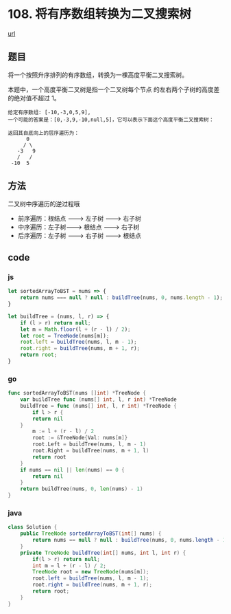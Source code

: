 # 108. 将有序数组转换为二叉搜索树

[url](https://leetcode-cn.com/problems/convert-sorted-array-to-binary-search-tree/)

## 题目

将一个按照升序排列的有序数组，转换为一棵高度平衡二叉搜索树。

本题中，一个高度平衡二叉树是指一个二叉树每个节点 的左右两个子树的高度差的绝对值不超过 1。

```
给定有序数组: [-10,-3,0,5,9],
一个可能的答案是：[0,-3,9,-10,null,5]，它可以表示下面这个高度平衡二叉搜索树：

返回其自底向上的层序遍历为：
      0
     / \
   -3   9
   /   /
 -10  5
```

## 方法

 二叉树中序遍历的逆过程哦
 - 前序遍历：根结点 ---> 左子树 ---> 右子树
 - 中序遍历：左子树---> 根结点 ---> 右子树
 - 后序遍历：左子树 ---> 右子树 ---> 根结点

## code

### js

```js
let sortedArrayToBST = nums => {
    return nums === null ? null : buildTree(nums, 0, nums.length - 1);
}

let buildTree = (nums, l, r) => {
    if (l > r) return null;
    let m = Math.floor(l + (r - l) / 2);
    let root = TreeNode(nums[m]);
    root.left = buildTree(nums, l, m - 1);
    root.right = buildTree(nums, m + 1, r);
    return root;
}
```

### go

```go
func sortedArrayToBST(nums []int) *TreeNode {
	var buildTree func (nums[] int, l, r int) *TreeNode
	buildTree = func (nums[] int, l, r int) *TreeNode {
		if l > r {
		return nil
	}
		m := l + (r - l) / 2
		root := &TreeNode{Val: nums[m]}
		root.Left = buildTree(nums, l, m - 1)
		root.Right = buildTree(nums, m + 1, l)
		return root
	}
	if nums == nil || len(nums) == 0 {
		return nil
	}
	return buildTree(nums, 0, len(nums) - 1)
}
```

### java

```java
class Solution {
    public TreeNode sortedArrayToBST(int[] nums) {
        return nums == null ? null : buildTree(nums, 0, nums.length - 1);
    }
    private TreeNode buildTree(int[] nums, int l, int r) {
        if(l > r) return null;
        int m = l + (r - l) / 2;
        TreeNode root = new TreeNode(nums[m]);
        root.left = buildTree(nums, l, m - 1);
        root.right = buildTree(nums, m + 1, r);
        return root;
    }
}
```

